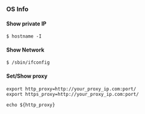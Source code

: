 ### OS Info
#### Show private IP
```
$ hostname -I
```

#### Show Network
```
$ /sbin/ifconfig
```

#### Set/Show proxy
```
export http_proxy=http://your_proxy_ip.com:port/
export https_proxy=http://your_proxy_ip.com:port/
```

```
echo ${http_proxy}
```

